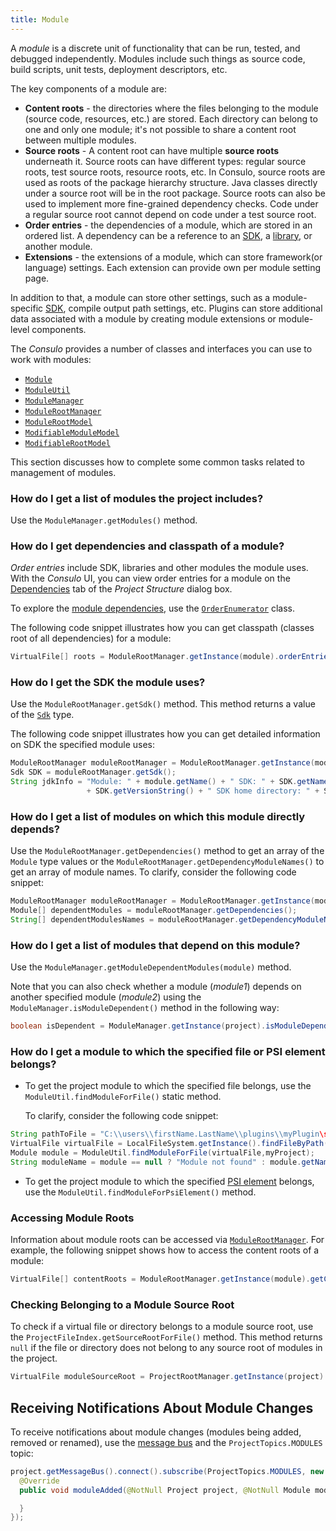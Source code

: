 ```yaml
---
title: Module
---
```

<!-- Copyright 2000-2020 JetBrains s.r.o. and other contributors. Use of this source code is governed by the Apache 2.0 license that can be found in the LICENSE file. -->

A _module_ is a discrete unit of functionality that can be run, tested, and debugged independently.
Modules include such things as source code, build scripts, unit tests, deployment descriptors, etc.

The key components of a module are:

* **Content roots** - the directories where the files belonging to the module (source code, resources, etc.) are stored.
  Each directory can belong to one and only one module; it's not possible to share a content root between multiple modules.
* **Source roots** - A content root can have multiple **source roots** underneath it.
  Source roots can have different types: regular source roots, test source roots, resource roots, etc.
  In Consulo, source roots are used as roots of the package hierarchy structure.
  Java classes directly under a source root will be in the root package.
  Source roots can also be used to implement more fine-grained dependency checks. 
  Code under a regular source root cannot depend on code under a test source root.
* **Order entries** - the dependencies of a module, which are stored in an ordered list.
  A dependency can be a reference to an [SDK](sdk.md), a [library](library.md), or another module.
* **Extensions** - the extensions of a module, which can store framework(or language) settings. Each extension can provide own per module setting page.

In addition to that, a module can store other settings, such as a module-specific [SDK](sdk.md), compile output path settings, etc.
Plugins can store additional data associated with a module by creating module extensions or module-level components.

The *Consulo* provides a number of classes and interfaces you can use to work with modules:

* [`Module`](upsource:///platform/core-api/src/com/intellij/openapi/module/Module.java)
* [`ModuleUtil`](upsource:///platform/lang-api/src/com/intellij/openapi/module/ModuleUtil.java)
* [`ModuleManager`](upsource:///platform/projectModel-api/src/com/intellij/openapi/module/ModuleManager.java)
* [`ModuleRootManager`](upsource:///platform/projectModel-api/src/com/intellij/openapi/roots/ModuleRootManager.java)
* [`ModuleRootModel`](upsource:///platform/projectModel-api/src/com/intellij/openapi/roots/ModuleRootModel.java)
* [`ModifiableModuleModel`](upsource:///platform/projectModel-api/src/com/intellij/openapi/module/ModifiableModuleModel.java)
* [`ModifiableRootModel`](upsource:///platform/projectModel-api/src/com/intellij/openapi/roots/ModifiableRootModel.java)

This section discusses how to complete some common tasks related to management of modules.

### How do I get a list of modules the project includes?

Use the `ModuleManager.getModules()` method.

### How do I get dependencies and classpath of a module?

_Order entries_ include SDK, libraries and other modules the module uses.
With the *Consulo* UI, you can view order entries for a module on the [Dependencies](https://www.jetbrains.com/help/idea/dependencies-tab.html) tab of the *Project Structure* dialog box.

To explore the [module dependencies](https://www.jetbrains.com/help/idea/dependencies-tab.html), use the [`OrderEnumerator`](upsource:///platform/projectModel-api/src/com/intellij/openapi/roots/OrderEnumerator.java) class.

The following code snippet illustrates how you can get classpath (classes root of all dependencies) for a module:

```java
VirtualFile[] roots = ModuleRootManager.getInstance(module).orderEntries().classes().getRoots();
```

### How do I get the SDK the module uses?

Use the `ModuleRootManager.getSdk()` method.
This method returns a value of the [`Sdk`](upsource:///platform/projectModel-api/src/com/intellij/openapi/projectRoots/Sdk.java) type.

The following code snippet illustrates how you can get detailed information on SDK the specified module uses:

```java
ModuleRootManager moduleRootManager = ModuleRootManager.getInstance(module);
Sdk SDK = moduleRootManager.getSdk();
String jdkInfo = "Module: " + module.getName() + " SDK: " + SDK.getName() + " SDK version: "
                 + SDK.getVersionString() + " SDK home directory: " + SDK.getHomePath();
```

### How do I get a list of modules on which this module directly depends?

Use the `ModuleRootManager.getDependencies()` method to get an array of the `Module` type values or the `ModuleRootManager.getDependencyModuleNames()` to get an array of module names.
To clarify, consider the following code snippet:

```java
ModuleRootManager moduleRootManager = ModuleRootManager.getInstance(module);
Module[] dependentModules = moduleRootManager.getDependencies();
String[] dependentModulesNames = moduleRootManager.getDependencyModuleNames();
```

### How do I get a list of modules that depend on this module?

Use the `ModuleManager.getModuleDependentModules(module)` method.

Note that you can also check whether a module (*module1*) depends on another specified module (*module2*) using the `ModuleManager.isModuleDependent()` method in the following way:

```java
boolean isDependent = ModuleManager.getInstance(project).isModuleDependent(module1,module2);
```

### How do I get a module to which the specified file or PSI element belongs?

* To get the project module to which the specified file belongs, use the `ModuleUtil.findModuleForFile()` static method.

    To clarify, consider the following code snippet:

```java
String pathToFile = "C:\\users\\firstName.LastName\\plugins\\myPlugin\src\MyAction.java";
VirtualFile virtualFile = LocalFileSystem.getInstance().findFileByPath(pathToFile);
Module module = ModuleUtil.findModuleForFile(virtualFile,myProject);
String moduleName = module == null ? "Module not found" : module.getName();
```

* To get the project module to which the specified [PSI element](/basics/architectural_overview/psi_elements.md) belongs, use the `ModuleUtil.findModuleForPsiElement()` method.


### Accessing Module Roots

Information about module roots can be accessed via [`ModuleRootManager`](upsource:///platform/projectModel-api/src/com/intellij/openapi/roots/ModuleRootManager.java).
For example, the following snippet shows how to access the content roots of a module:

```java
VirtualFile[] contentRoots = ModuleRootManager.getInstance(module).getContentRoots();
```

### Checking Belonging to a Module Source Root

To check if a virtual file or directory belongs to a module source root, use the `ProjectFileIndex.getSourceRootForFile()` method.
This method returns `null` if the file or directory does not belong to any source root of modules in the project.

```java
VirtualFile moduleSourceRoot = ProjectRootManager.getInstance(project).getFileIndex().getSourceRootForFile(virtualFileOrDirectory);
```

## Receiving Notifications About Module Changes

To receive notifications about module changes (modules being added, removed or renamed), use the [message bus](/reference_guide/messaging_infrastructure.md) and the `ProjectTopics.MODULES` topic:

```java
project.getMessageBus().connect().subscribe(ProjectTopics.MODULES, new ModuleListener() {
  @Override
  public void moduleAdded(@NotNull Project project, @NotNull Module module) {

  }
});
```
